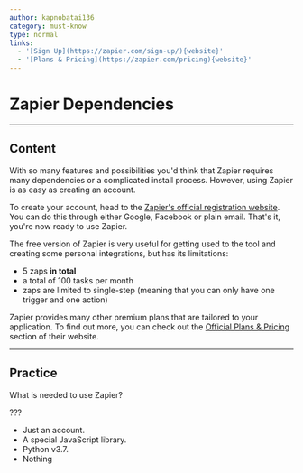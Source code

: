 ```yaml
---
author: kapnobatai136
category: must-know
type: normal
links:
  - '[Sign Up](https://zapier.com/sign-up/){website}'
  - '[Plans & Pricing](https://zapier.com/pricing){website}'
---
```


# Zapier Dependencies


---

## Content

With so many features and possibilities you'd think that Zapier requires many dependencies or a complicated install process. However, using Zapier is as easy as creating an account.

To create your account, head to the [Zapier's official registration website](https://zapier.com/sign-up/). You can do this through either Google, Facebook or plain email. That's it, you're now ready to use Zapier.

The free version of Zapier is very useful for getting used to the tool and creating some personal integrations, but has its limitations:

- 5 zaps **in total**
- a total of 100 tasks per month
- zaps are limited to single-step (meaning that you can only have one trigger and one action)

Zapier provides many other premium plans that are tailored to your application. To find out more, you can check out the [Official Plans & Pricing](https://zapier.com/pricing) section of their website.


---

## Practice

What is needed to use Zapier?

???

- Just an account.
- A special JavaScript library.
- Python v3.7.
- Nothing
 
